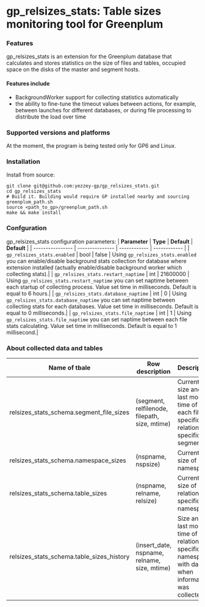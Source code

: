 # gp_relsizes_stats: Table sizes monitoring tool for Greenplum

### Features
gp_relsizes_stats is an extension for the Greenplum database that calculates and stores statistics on the size of files and tables, occupied space on the disks of the master and segment hosts.

#### Features include
- BackgroundWorker support for collecting statistics automatically
- the ability to fine-tune the timeout values between actions, for example, between launches for different databases, or during file processing to distribute the load over time 

### Supported versions and platforms
At the moment, the program is being tested only for GP6 and Linux.

### Installation
Install from source:
```
git clone git@github.com:yezzey-gp/gp_relsizes_stats.git
cd gp_relsizes_stats
# Build it. Building would require GP installed nearby and sourcing greenplum_path.sh
source <path_to_gp>/greenplum_path.sh
make && make install
```

### Confguration
gp_relsizes_stats configuration parameters:
| **Parameter** | **Type**     | **Default**  | **Default**  |
| ---------------- | --------------- | ------------ | ------------ |
| `gp_relsizes_stats.enabled`          | bool    | false    | Using `gp_relsizes_stats.enabled` you can enable/disable background stats collection for database where extension installed (actually enable/disable background worker which collecting stats).|
| `gp_relsizes_stats.restart_naptime`  | int     | 21600000 | Using `gp_relsizes_stats.restart_naptime` you can set naptime between each startup of collecting process. Value set time in milliseconds. Default is equal to 6 hours.|
| `gp_relsizes_stats.database_naptime` | int     | 0        | Using `gp_relsizes_stats.database_naptime` you can set naptime between collecting stats for each databases. Value set time in milliseconds. Default is equal to 0 milliseconds.|
| `gp_relsizes_stats.file_naptime`     | int     | 1        | Using `gp_relsizes_stats.file_naptime` you can set naptime between each file stats calculating. Value set time in milliseconds. Default is equal to 1 millisecond.|

### About collected data and tables
| Name of tbale | Row description | Description |
| ------------- | --------------- | ----------- |
| relsizes_stats_schema.segment_file_sizes | (segment, relfilenode, filepath, size, mtime) | Current size and last modify time of each file of specific relation on specific segment |
| relsizes_stats_schema.namespace_sizes | (nspname, nspsize) | Current size of namespace |
| relsizes_stats_schema.table_sizes | (nspname, relname, relsize) | Current size of relation in specific namespace |
| relsizes_stats_schema.table_sizes_history | (insert_date, nspname, relname, size, mtime) | Size and last modify time of relation in specific namespace with date when information was collected |
